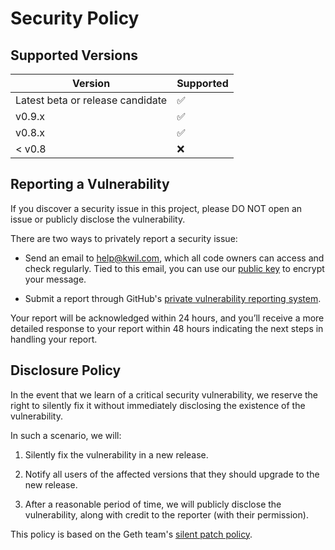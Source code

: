 # Security Policy

## Supported Versions

| Version | Supported |
| ------- | --------- |
| Latest beta or release candidate    | ✅        |
| v0.9.x  | ✅        |
| v0.8.x  | ✅        |
| < v0.8  | ❌        |

## Reporting a Vulnerability

If you discover a security issue in this project, please DO NOT open an issue or publicly disclose the vulnerability.

There are two ways to privately report a security issue:

- Send an email to [help@kwil.com](mailto:help@kwil.com), which all code owners can access and check regularly. Tied to this email, you can use our [public key](https://keys.openpgp.org/search?q=help@kwil.com) to encrypt your message.

- Submit a report through GitHub's [private vulnerability reporting system](https://github.com/kwilteam/kwil-db/security/advisories/new).

Your report will be acknowledged within 24 hours, and you’ll receive a more detailed response to your report within 48 hours indicating the next steps in handling your report.

## Disclosure Policy

In the event that we learn of a critical security vulnerability, we reserve the right to silently fix it without immediately disclosing the existence of the vulnerability.

In such a scenario, we will:

1. Silently fix the vulnerability in a new release.

2. Notify all users of the affected versions that they should upgrade to the new release.

3. After a reasonable period of time, we will publicly disclose the vulnerability, along with credit to the reporter (with their permission).

This policy is based on the Geth team's [silent patch policy](https://geth.ethereum.org/docs/developers/geth-developer/disclosures).
